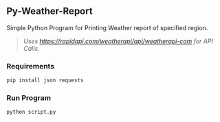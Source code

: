 ## Py-Weather-Report
Simple Python Program for Printing Weather report of specified region.
>_Uses https://rapidapi.com/weatherapi/api/weatherapi-com for API Calls._
### Requirements
```bash
pip install json requests
```

### Run Program
```bash
python script.py
```

